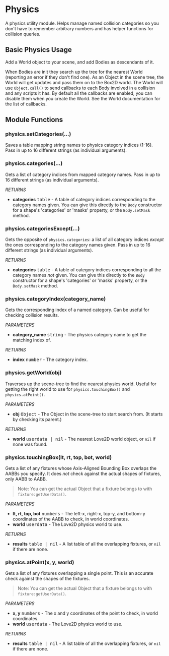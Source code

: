 Physics
=======

A physics utility module. Helps manage named collision categories so you don't have to remember arbitrary numbers and has helper functions for collision queries.

Basic Physics Usage
-------------------

Add a World object to your scene, and add Bodies as descendants of it.

When Bodies are init they search up the tree for the nearest World (reporting an error if they don't find one). As an Object in the scene tree, the World will get updates and pass them on to the Box2D world. The World will use `Object.call()` to send callbacks to each Body involved in a collision and any scripts it has. By default all the callbacks are enabled, you can disable them when you create the World. See the World documentation for the list of callbacks.

Module Functions
----------------

### physics.setCategories(...)
Saves a table mapping string names to physics category indices (1-16). Pass in up to 16 different strings (as individual arguments).

### physics.categories(...)
Gets a list of category indices from mapped category names. Pass in up to 16 different strings (as individual arguments).

_RETURNS_
* __categories__ <kbd>table</kbd> - A table of category indices corresponding to the category names given. You can give this directly to the `Body` constructor for a shape's 'categories' or 'masks' property, or the `Body.setMask` method.

### physics.categoriesExcept(...)
Gets the opposite of `physics.categories`: a list of all category indices _except_ the ones corresponding to the category names given. Pass in up to 16 different strings (as individual arguments).

_RETURNS_
* __categories__ <kbd>table</kbd> - A table of category indices corresponding to all the category names _not_ given. You can give this directly to the `Body` constructor for a shape's 'categories' or 'masks' property, or the `Body.setMask` method.

### physics.categoryIndex(category_name)
Gets the corresponding index of a named category. Can be useful for checking collision results.

_PARAMETERS_
* __category_name__ <kbd>string</kbd> - The physics category name to get the matching index of.

_RETURNS_
* __index__ <kbd>number</kbd> - The category index.

### physics.getWorld(obj)
Traverses up the scene-tree to find the nearest physics world. Useful for getting the right world to use for `physics.touchingBox()` and `physics.atPoint()`.

_PARAMETERS_
* __obj__ <kbd>Object</kbd> - The Object in the scene-tree to start search from. (It starts by checking its parent.)

_RETURNS_
* __world__ <kbd>userdata | nil</kbd> - The nearest Love2D world object, or `nil` if none was found.

### physics.touchingBox(lt, rt, top, bot, world)
Gets a list of any fixtures whose Axis-Aligned Bounding Box overlaps the AABBs you specify. It does _not_ check against the actual shapes of fixtures, only AABB to AABB.
> Note: You can get the actual Object that a fixture belongs to with `fixture:getUserData()`.

_PARAMETERS_
* __lt, rt, top, bot__ <kbd>numbers</kbd> - The left-x, right-x, top-y, and bottom-y coordinates of the AABB to check, in world coordinates.
* __world__ <kbd>userdata</kbd> - The Love2D physics world to use.

_RETURNS_
* __results__ <kbd>table | nil</kbd> - A list table of all the overlapping fixtures, or `nil` if there are none.

### physics.atPoint(x, y, world)
Gets a list of any fixtures overlapping a single point. This is an accurate check against the shapes of the fixtures.
> Note: You can get the actual Object that a fixture belongs to with `fixture:getUserData()`.

_PARAMETERS_
* __x, y__ <kbd>numbers</kbd> - The x and y coordinates of the point to check, in world coordinates.
* __world__ <kbd>userdata</kbd> - The Love2D physics world to use.

_RETURNS_
* __results__ <kbd>table | nil</kbd> - A list table of all the overlapping fixtures, or `nil` if there are none.
